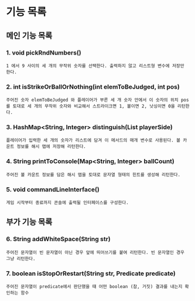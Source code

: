 # 기능 목록

## 메인 기능 목록

### 1. void pickRndNumbers()

``1 에서 9 사이의 세 개의 무작위 숫자를 선택한다. 출력하지 않고 리스트형 변수에 저장만 한다.``

### 2. int isStrikeOrBallOrNothing(int elemToBeJudged, int pos)

``주어진 숫자 elemToBeJudged 와 플레이어가 부른 세 개 숫자 안에서 이 숫자의 위치 pos 를 토대로 세 개의 무작위 숫자와 비교해서
스트라이크면 1, 볼이면 2, 낫싱이면 0을 리턴한다.``

### 3. HashMap<String, Integer> distinguish(List<Integer> playerSide)

``플레이어가 입력한 세 개의 숫자가 리스트에 담겨 이 메서드의 매개 변수로 사용된다. 볼 카운트 정보를 해시 맵에 저장해 리턴한다.``

### 4. String printToConsole(Map<String, Integer> ballCount)

``주어진 볼 카운트 정보를 담은 해시 맵을 토대로 문자열 형태의 힌트를 생성해 리턴한다.``

### 5. void commandLineInterface()

``게임 시작부터 종료까지 콘솔에 출력될 인터페이스를 구성한다.``

## 부가 기능 목록

### 6. String addWhiteSpace(String str)

``주어진 문자열이 빈 문자열이 아닌 경우 앞에 띄어쓰기를 붙여 리턴한다. 빈 문자열인 경우 그냥 리턴한다.``

### 7. boolean isStopOrRestart(String str, Predicate<String> predicate)

``주어진 문자열이 predicate에서 판단했을 때 어떤 boolean (참, 거짓) 결과를 내는지 확인하는 함수 ``
